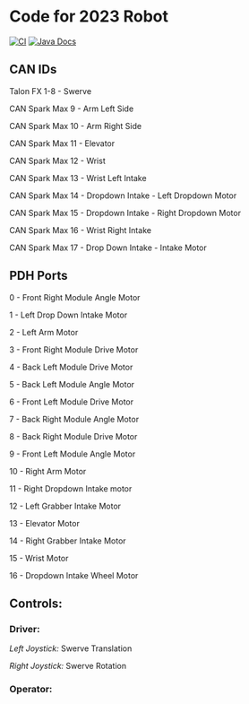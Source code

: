 # **Code for 2023 Robot**
[![CI](https://github.com/Frc5572/FRC2023/actions/workflows/main.yml/badge.svg)](https://github.com/Frc5572/FRC2023/actions/workflows/main.yml) [![Java Docs](https://img.shields.io/badge/docs-2023-blue)](https://frc5572.github.io/FRC2023/)

## **CAN IDs**
Talon FX 1-8 - Swerve

CAN Spark Max 9 - Arm Left Side

CAN Spark Max 10 - Arm Right Side

CAN Spark Max 11 - Elevator

CAN Spark Max 12 - Wrist

CAN Spark Max 13 - Wrist Left Intake

CAN Spark Max 14 - Dropdown Intake - Left Dropdown Motor

CAN Spark Max 15 - Dropdown Intake - Right Dropdown Motor

CAN Spark Max 16 - Wrist Right Intake

CAN Spark Max 17 - Drop Down Intake - Intake Motor

## **PDH Ports**

0 - Front Right Module Angle Motor

1 - Left Drop Down Intake Motor

2 - Left Arm Motor

3 - Front Right Module Drive Motor

4 - Back Left Module Drive Motor

5 - Back Left Module Angle Motor

6 - Front Left Module Drive Motor

7 - Back Right Module Angle Motor

8 - Back Right Module Drive Motor

9 - Front Left Module Angle Motor

10 - Right Arm Motor

11 - Right Dropdown Intake motor

12 - Left Grabber Intake Motor

13 - Elevator Motor

14 - Right Grabber Intake Motor

15 - Wrist Motor

16 - Dropdown Intake Wheel Motor

## **Controls:**

### Driver:

*Left Joystick:*  Swerve Translation

*Right Joystick:* Swerve Rotation

### Operator:

